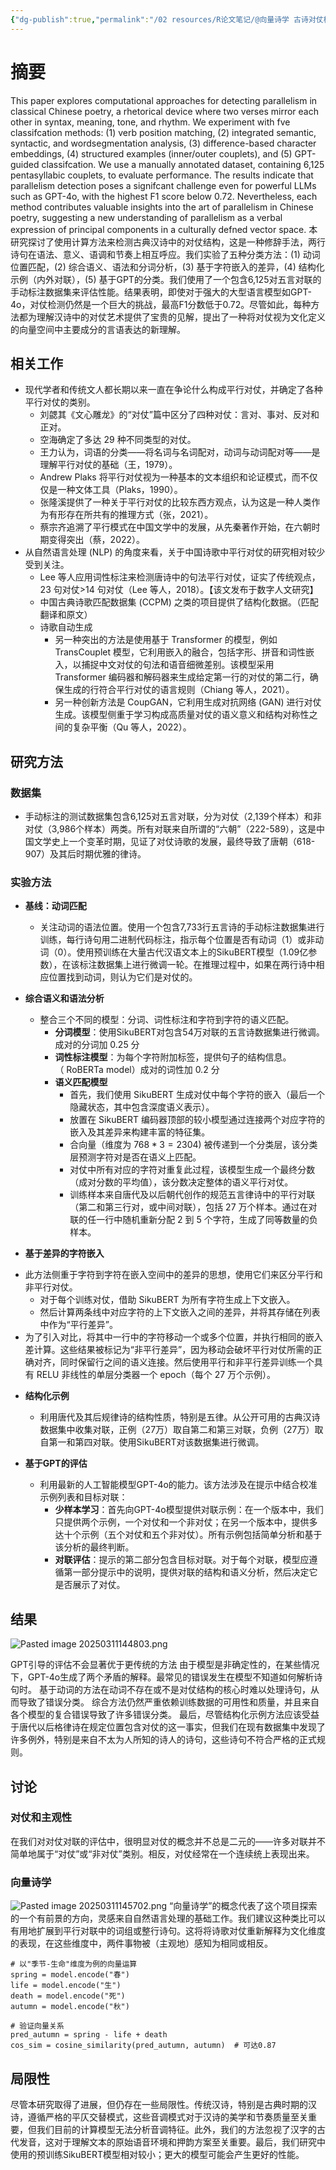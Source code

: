 ```yaml
---
{"dg-publish":true,"permalink":"/02 resources/R论文笔记/@向量诗学 古诗对仗检测Vector Poetics：Parallel Couplet Detection/","tags":["数字人文"],"created":"2025-03-11T12:29:14.801+08:00","updated":"2025-08-22T13:47:18.817+08:00"}
---
```


# 摘要
This paper explores computational approaches for detecting parallelism in classical Chinese poetry, a rhetorical device where two verses mirror each other in syntax, meaning, tone, and rhythm. We experiment with fve classifcation methods: (1) verb position matching, (2) integrated semantic, syntactic, and wordsegmentation analysis, (3) difference-based character embeddings, (4) structured examples (inner/outer couplets), and (5) GPT-guided classifcation. We use a manually annotated dataset, containing 6,125 pentasyllabic couplets, to evaluate performance. The results indicate that parallelism detection poses a signifcant challenge even for powerful LLMs such as GPT-4o, with the highest F1 score below 0.72. Nevertheless, each method contributes valuable insights into the art of parallelism in Chinese poetry, suggesting a new understanding of parallelism as a verbal expression of principal components in a culturally defned vector space.
本研究探讨了使用计算方法来检测古典汉诗中的对仗结构，这是一种修辞手法，两行诗句在语法、意义、语调和节奏上相互呼应。我们实验了五种分类方法：(1) 动词位置匹配，(2) 综合语义、语法和分词分析，(3) 基于字符嵌入的差异，(4) 结构化示例（内外对联），(5) 基于GPT的分类。我们使用了一个包含6,125对五言对联的手动标注数据集来评估性能。结果表明，即使对于强大的大型语言模型如GPT-4o，对仗检测仍然是一个巨大的挑战，最高F1分数低于0.72。尽管如此，每种方法都为理解汉诗中的对仗艺术提供了宝贵的见解，提出了一种将对仗视为文化定义的向量空间中主要成分的言语表达的新理解。
## 相关工作

*   现代学者和传统文人都长期以来一直在争论什么构成平行对仗，并确定了各种平行对仗的类别。
    * 刘勰其《文心雕龙》的“对仗”篇中区分了四种对仗：言对、事对、反对和正对。
    * 空海确定了多达 29 种不同类型的对仗。
    * 王力认为，词语的分类——将名词与名词配对，动词与动词配对等——是理解平行对仗的基础（王，1979）。
    *  Andrew Plaks 将平行对仗视为一种基本的文本组织和论证模式，而不仅仅是一种文体工具（Plaks，1990）。
    *  张隆溪提供了一种关于平行对仗的比较东西方观点，认为这是一种人类作为有形存在所共有的推理方式（张，2021）。
    *  蔡宗齐追溯了平行模式在中国文学中的发展，从先秦著作开始，在六朝时期变得突出（蔡，2022）。
* 从自然语言处理 (NLP) 的角度来看，关于中国诗歌中平行对仗的研究相对较少受到关注。
    *   Lee 等人应用词性标注来检测唐诗中的句法平行对仗，证实了传统观点，23 句对仗>14 句对仗（Lee 等人，2018）。【该文发布于数字人文研究】
    *  中国古典诗歌匹配数据集 (CCPM) 之类的项目提供了结构化数据。（匹配翻译和原文）
    * 诗歌自动生成
	    * 另一种突出的方法是使用基于 Transformer 的模型，例如 TransCouplet 模型，它利用嵌入的融合，包括字形、拼音和词性嵌入，以捕捉中文对仗的句法和语音细微差别。该模型采用 Transformer 编码器和解码器来生成给定第一行的对仗的第二行，确保生成的行符合平行对仗的语言规则（Chiang 等人，2021）。
	    *  另一种创新方法是 CoupGAN，它利用生成对抗网络 (GAN) 进行对仗生成。该模型侧重于学习构成高质量对仗的语义意义和结构对称性之间的复杂平衡（Qu 等人，2022）。
## 研究方法
### 数据集
- 手动标注的测试数据集包含6,125对五言对联，分为对仗（2,139个样本）和非对仗（3,986个样本）两类。所有对联来自所谓的“六朝”（222-589），这是中国文学史上一个变革时期，见证了对仗诗歌的发展，最终导致了唐朝（618-907）及其后时期优雅的律诗。

### 实验方法
- **基线：动词匹配**
   - 关注动词的语法位置。使用一个包含7,733行五言诗的手动标注数据集进行训练，每行诗句用二进制代码标注，指示每个位置是否有动词（1）或非动词（0）。使用预训练在大量古代汉语文本上的SikuBERT模型（1.09亿参数），在该标注数据集上进行微调一轮。在推理过程中，如果在两行诗中相应位置找到动词，则认为它们是对仗的。

- **综合语义和语法分析**
   - 整合三个不同的模型：分词、词性标注和字符到字符的语义匹配。
     - **分词模型**：使用SikuBERT对包含54万对联的五言诗数据集进行微调。 成对的分词加 0.25 分
     - **词性标注模型**：为每个字符附加标签，提供句子的结构信息。（ RoBERTa model）成对的词性加 0.2 分
     - **语义匹配模型**
       - 首先，我们使用 SikuBERT 生成对仗中每个字符的嵌入（最后一个隐藏状态，其中包含深度语义表示）。
       - 放置在 SikuBERT 编码器顶部的较小模型通过连接两个对应字符的嵌入及其差异来构建丰富的特征集。
       - 合向量（维度为 $768*3=2304$) 被传递到一个分类层，该分类层预测字符对是否在语义上匹配。
       - 对仗中所有对应的字符对重复此过程，该模型生成一个最终分数（成对分数的平均值），该分数决定整体的语义平行对仗。
       - 训练样本来自唐代及以后朝代创作的规范五言律诗中的平行对联（第二和第三行对，或中间对联），包括 27 万个样本。通过在对联的任一行中随机重新分配 2 到 5 个字符，生成了同等数量的负样本。

- **基于差异的字符嵌入**
*  此方法侧重于字符到字符在嵌入空间中的差异的思想，使用它们来区分平行和非平行对仗。
	*  对于每个训练对仗，借助 SikuBERT 为所有字符生成上下文嵌入。
	*  然后计算两条线中对应字符的上下文嵌入之间的差异，并将其存储在列表中作为“平行差异”。
*  为了引入对比，将其中一行中的字符移动一个或多个位置，并执行相同的嵌入差计算。这些结果被标记为“非平行差异”，因为移动会破坏平行对仗所需的正确对齐，同时保留行之间的语义连接。然后使用平行和非平行差异训练一个具有 RELU 非线性的单层分类器一个 epoch（每个 27 万个示例）。

- **结构化示例**
   - 利用唐代及其后规律诗的结构性质，特别是五律。从公开可用的古典汉诗数据集中收集对联，正例（27万）取自第二和第三对联，负例（27万）取自第一和第四对联。使用SikuBERT对该数据集进行微调。

- **基于GPT的评估**
   - 利用最新的人工智能模型GPT-4o的能力。该方法涉及在提示中结合校准示例列表和目标对联：
     - **少样本学习**：首先向GPT-4o模型提供对联示例：在一个版本中，我们只提供两个示例，一个对仗和一个非对仗；在另一个版本中，提供多达十个示例（五个对仗和五个非对仗）。所有示例包括简单分析和基于该分析的最终判断。
     - **对联评估**：提示的第二部分包含目标对联。对于每个对联，模型应遵循第一部分提示中的说明，提供对联的结构和语义分析，然后决定它是否展示了对仗。

## 结果
![Pasted image 20250311144803.png](/img/user/09%20settings/Z%20attachment/Pasted%20image%2020250311144803.png)

GPT引导的评估不会显著优于更传统的方法
由于模型是非确定性的，在某些情况下，GPT-4o生成了两个矛盾的解释。最常见的错误发生在模型不知道如何解析诗句时。
基于动词的方法在动词不存在或不是对仗结构的核心时难以处理诗句，从而导致了错误分类。
综合方法仍然严重依赖训练数据的可用性和质量，并且来自各个模型的复合错误导致了许多错误分类。
最后，尽管结构化示例方法应该受益于唐代以后格律诗在规定位置包含对仗的这一事实，但我们在现有数据集中发现了许多例外，特别是来自不太为人所知的诗人的诗句，这些诗句不符合严格的正式规则。

## 讨论
### 对仗和主观性
在我们对对仗对联的评估中，很明显对仗的概念并不总是二元的——许多对联并不简单地属于“对仗”或“非对仗”类别。相反，对仗经常在一个连续统上表现出来。

### 向量诗学
![Pasted image 20250311145702.png](/img/user/09%20settings/Z%20attachment/Pasted%20image%2020250311145702.png)
“向量诗学”的概念代表了这个项目探索的一个有前景的方向，灵感来自自然语言处理的基础工作。我们建议这种类比可以有用地扩展到平行对联中的词组或整行诗句。这将将诗歌对仗重新解释为文化维度的表现，在这些维度中，两件事物被（主观地）感知为相同或相反。

```
# 以"季节-生命"维度为例的向量运算
spring = model.encode("春")
life = model.encode("生")
death = model.encode("死")
autumn = model.encode("秋")

# 验证向量关系
pred_autumn = spring - life + death
cos_sim = cosine_similarity(pred_autumn, autumn)  # 可达0.87
```

## 局限性
尽管本研究取得了进展，但仍存在一些局限性。传统汉诗，特别是古典时期的汉诗，遵循严格的平仄交替模式，这些音调模式对于汉诗的美学和节奏质量至关重要，但我们目前的计算模型无法分析音调特征。此外，我们的方法忽视了汉字的古代发音，这对于理解文本的原始语音环境和押韵方案至关重要。最后，我们研究中使用的预训练SikuBERT模型相对较小；更大的模型可能会产生更好的性能。


